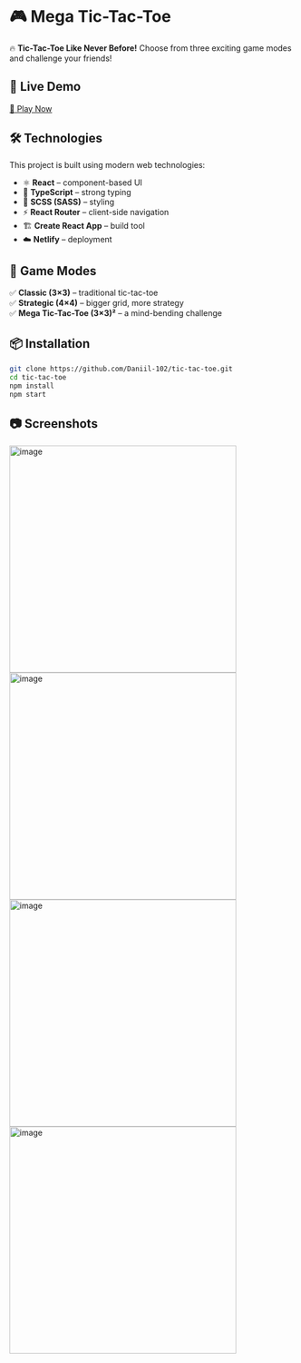 # 🎮 Mega Tic-Tac-Toe

🔥 **Tic-Tac-Toe Like Never Before!** Choose from three exciting game modes and challenge your friends!

## 🚀 Live Demo

[🔗 Play Now](https://mega-tic-tac-toe.netlify.app/)

## 🛠 Technologies

This project is built using modern web technologies:

- ⚛️ **React** – component-based UI
- 🧥 **TypeScript** – strong typing
- 🎨 **SCSS (SASS)** – styling
- ⚡ **React Router** – client-side navigation
- 🏗 **Create React App** – build tool
- ☁️ **Netlify** – deployment

## 🎲 Game Modes

✅ **Classic (3×3)** – traditional tic-tac-toe  
✅ **Strategic (4×4)** – bigger grid, more strategy  
✅ **Mega Tic-Tac-Toe (3×3)²** – a mind-bending challenge

## 📦 Installation

```sh
git clone https://github.com/Daniil-102/tic-tac-toe.git
cd tic-tac-toe
npm install
npm start
```

## 📷 Screenshots

<img width="400" alt="image" src="https://github.com/user-attachments/assets/b1f40797-4315-4058-8e6f-9320810780c8" />

<img width="400" alt="image" src="https://github.com/user-attachments/assets/8e59e749-b696-446d-8e2f-f7fe2f785646" />

<img width="400" alt="image" src="https://github.com/user-attachments/assets/b84c6e3b-2ef2-4d34-b671-baa51e58b8d7" />

<img width="400" alt="image" src="https://github.com/user-attachments/assets/d6c65b71-5fa9-4701-b2cc-87beca5a2ed5" />

